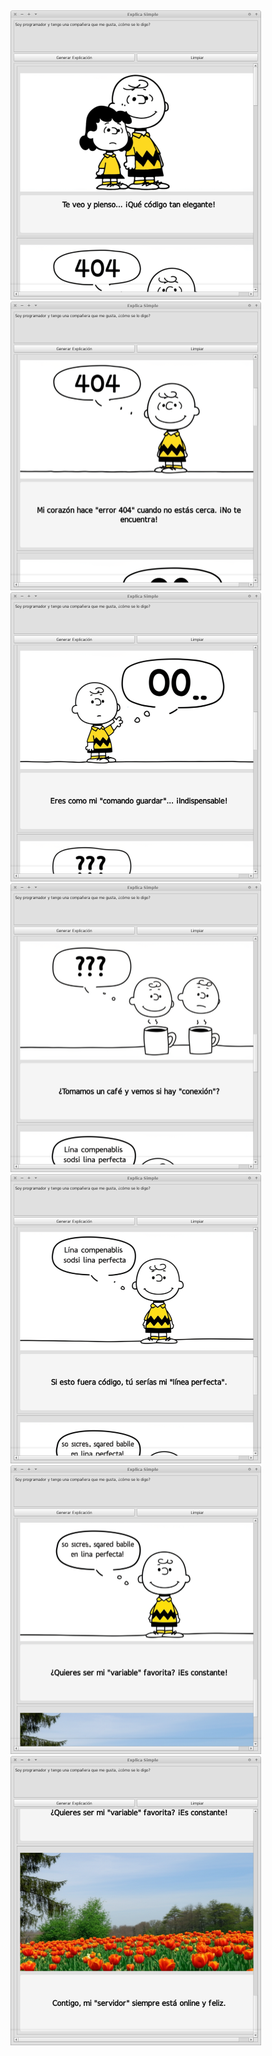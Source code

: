<img src="image-20250827011528728.png" alt="image-20250827011528728" style="zoom:50%;" />

<img src="image-20250827011712925.png" alt="image-20250827011712925" style="zoom:50%;" />

<img src="image-20250827011804239.png" alt="image-20250827011804239" style="zoom:50%;" />

<img src="image-20250827011839644.png" alt="image-20250827011839644" style="zoom:50%;" />

<img src="image-20250827011939480.png" alt="image-20250827011939480" style="zoom:50%;" />

<img src="image-20250827012013006.png" alt="image-20250827012013006" style="zoom:50%;" />

<img src="image-20250827012047721.png" alt="image-20250827012047721" style="zoom:50%;" />